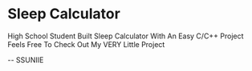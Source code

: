 # Sleep Calculator
High School Student Built Sleep Calculator With An Easy C/C++ Project
<br>Feels Free To Check Out My VERY Little Project

-- SSUNIIE
